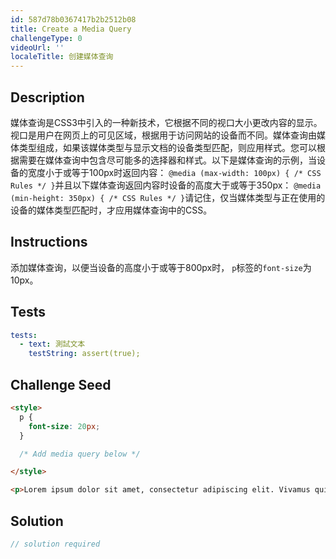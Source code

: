 ```yaml
---
id: 587d78b0367417b2b2512b08
title: Create a Media Query
challengeType: 0
videoUrl: ''
localeTitle: 创建媒体查询
---
```


## Description
<section id="description">媒体查询是CSS3中引入的一种新技术，它根据不同的视口大小更改内容的显示。视口是用户在网页上的可见区域，根据用于访问网站的设备而不同。媒体查询由媒体类型组成，如果该媒体类型与显示文档的设备类型匹配，则应用样式。您可以根据需要在媒体查询中包含尽可能多的选择器和样式。以下是媒体查询的示例，当设备的宽度小于或等于100px时返回内容： <code>@media (max-width: 100px) { /* CSS Rules */ }</code>并且以下媒体查询返回内容时设备的高度大于或等于350px： <code>@media (min-height: 350px) { /* CSS Rules */ }</code>请记住，仅当媒体类型与正在使用的设备的媒体类型匹配时，才应用媒体查询中的CSS。 </section>

## Instructions
<section id="instructions">添加媒体查询，以便当设备的高度小于或等于800px时， <code>p</code>标签的<code>font-size</code>为10px。 </section>

## Tests
<section id='tests'>

```yml
tests:
  - text: 測試文本
    testString: assert(true);

```

</section>

## Challenge Seed
<section id='challengeSeed'>

<div id='html-seed'>

```html
<style>
  p {
    font-size: 20px;
  }

  /* Add media query below */

</style>

<p>Lorem ipsum dolor sit amet, consectetur adipiscing elit. Vivamus quis tempus massa. Aenean erat nisl, gravida vel vestibulum cursus, interdum sit amet lectus. Sed sit amet quam nibh. Suspendisse quis tincidunt nulla. In hac habitasse platea dictumst. Ut sit amet pretium nisl. Vivamus vel mi sem. Aenean sit amet consectetur sem. Suspendisse pretium, purus et gravida consequat, nunc ligula ultricies diam, at aliquet velit libero a dui.</p>

```

</div>



</section>

## Solution
<section id='solution'>

```js
// solution required
```
</section>

